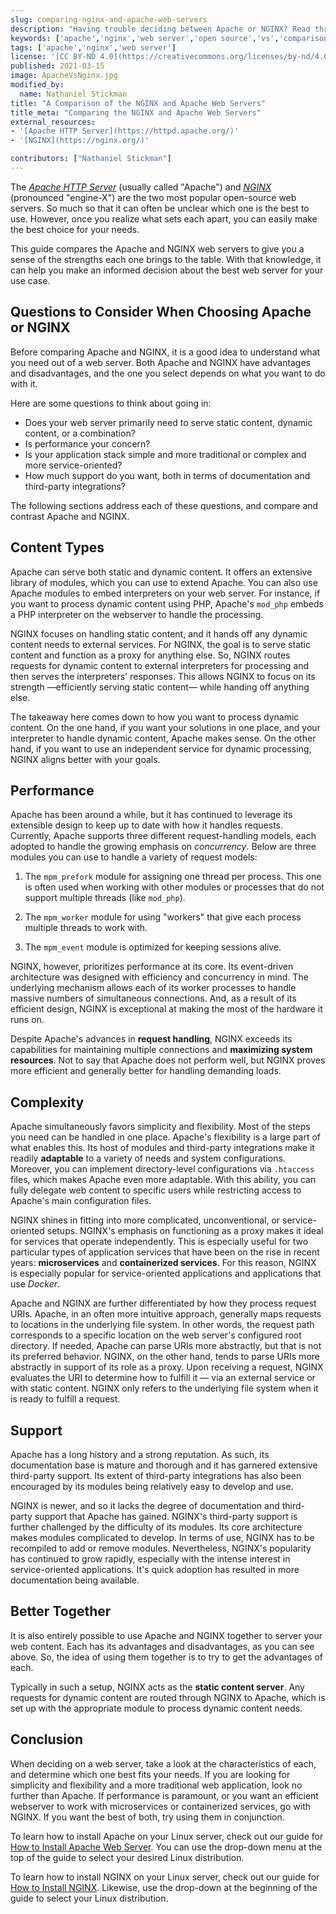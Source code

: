```yaml
---
slug: comparing-nginx-and-apache-web-servers
description: "Having trouble deciding between Apache or NGINX? Read through our comparison, and you'll know everything you need to make the best choice possible."
keywords: ['apache','nginx','web server','open source','vs','comparison']
tags: ['apache','nginx','web server']
license: '[CC BY-ND 4.0](https://creativecommons.org/licenses/by-nd/4.0)'
published: 2021-03-15
image: ApacheVsNginx.jpg
modified_by:
  name: Nathaniel Stickman
title: "A Comparison of the NGINX and Apache Web Servers"
title_meta: "Comparing the NGINX and Apache Web Servers"
external_resources:
- '[Apache HTTP Server](https://httpd.apache.org/)'
- '[NGINX](https://nginx.org/)'

contributors: ["Nathaniel Stickman"]
---
```


The [*Apache HTTP Server*](https://httpd.apache.org/) (usually called "Apache") and [*NGINX*](https://nginx.org/) (pronounced "engine-X") are the two most popular open-source web servers. So much so that it can often be unclear which one is the best to use. However, once you realize what sets each apart, you can easily make the best choice for your needs.

This guide compares the Apache and NGINX web servers to give you a sense of the strengths each one brings to the table. With that knowledge, it can help you make an informed decision about the best web server for your use case.

## Questions to Consider When Choosing Apache or NGINX

Before comparing Apache and NGINX, it is a good idea to understand what you need out of a web server. Both Apache and NGINX have advantages and disadvantages, and the one you select depends on what you want to do with it.

Here are some questions to think about going in:

- Does your web server primarily need to serve static content, dynamic content, or a combination?
- Is performance your concern?
- Is your application stack simple and more traditional or complex and more service-oriented?
- How much support do you want, both in terms of documentation and third-party integrations?

The following sections address each of these questions, and compare and contrast Apache and NGINX.

## Content Types

Apache can serve both static and dynamic content. It offers an extensive library of modules, which you can use to extend Apache. You can also use Apache modules to embed interpreters on your web server. For instance, if you want to process dynamic content using PHP, Apache's `mod_php` embeds a PHP interpreter on the webserver to handle the processing.

NGINX focuses on handling static content, and it hands off any dynamic content needs to external services. For NGINX, the goal is to serve static content and function as a proxy for anything else. So, NGINX routes requests for dynamic content to external interpreters for processing and then serves the interpreters' responses. This allows NGINX to focus on its strength —efficiently serving static content— while handing off anything else.

The takeaway here comes down to how you want to process dynamic content. On the one hand, if you want your solutions in one place, and your interpreter to handle dynamic content, Apache makes sense. On the other hand, if you want to use an independent service for dynamic processing, NGINX aligns better with your goals.

## Performance

Apache has been around a while, but it has continued to leverage its extensible design to keep up to date with how it handles requests. Currently, Apache supports three different request-handling models, each adopted to handle the growing emphasis on *concurrency*. Below are three modules you can use to handle a variety of request models:

1. The `mpm_prefork` module for assigning one thread per process. This one is often used when working with other modules or processes that do not support multiple threads (like `mod_php`).

1. The `mpm_worker` module for using "workers" that give each process multiple threads to work with.

1. The `mpm_event` module is optimized for keeping sessions alive.

NGINX, however, prioritizes performance at its core. Its event-driven architecture was designed with efficiency and concurrency in mind. The underlying mechanism allows each of its worker processes to handle massive numbers of simultaneous connections. And, as a result of its efficient design, NGINX is exceptional at making the most of the hardware it runs on.

Despite Apache's advances in **request handling**, NGINX exceeds its capabilities for maintaining multiple connections and **maximizing system resources**. Not to say that Apache does not perform well, but NGINX proves more efficient and generally better for handling demanding loads.

## Complexity

Apache simultaneously favors simplicity and flexibility. Most of the steps you need can be handled in one place. Apache's flexibility is a large part of what enables this. Its host of modules and third-party integrations make it readily **adaptable** to a variety of needs and system configurations. Moreover, you can implement directory-level configurations via `.htaccess` files, which makes Apache even more adaptable. With this ability, you can fully delegate web content to specific users while restricting access to Apache's main configuration files.

NGINX shines in fitting into more complicated, unconventional, or service-oriented setups. NGINX's emphasis on functioning as a proxy makes it ideal for services that operate independently. This is especially useful for two particular types of application services that have been on the rise in recent years: **microservices** and **containerized services**. For this reason, NGINX is especially popular for service-oriented applications and applications that use *Docker*.

Apache and NGINX are further differentiated by how they process request URIs. Apache, in an often more intuitive approach, generally maps requests to locations in the underlying file system. In other words, the request path corresponds to a specific location on the web server's configured root directory. If needed, Apache can parse URIs more abstractly, but that is not its preferred behavior. NGINX, on the other hand, tends to parse URIs more abstractly in support of its role as a proxy. Upon receiving a request, NGINX evaluates the URI to determine how to fulfill it — via an external service or with static content. NGINX only refers to the underlying file system when it is ready to fulfill a request.

## Support

Apache has a long history and a strong reputation. As such, its documentation base is mature and thorough and it has garnered extensive third-party support. Its extent of third-party integrations has also been encouraged by its modules being relatively easy to develop and use.

NGINX is newer, and so it lacks the degree of documentation and third-party support that Apache has gained. NGINX's third-party support is further challenged by the difficulty of its modules. Its core architecture makes modules complicated to develop. In terms of use, NGINX has to be recompiled to add or remove modules. Nevertheless, NGINX's popularity has continued to grow rapidly, especially with the intense interest in service-oriented applications. It's quick adoption has resulted in more documentation being available.

## Better Together

It is also entirely possible to use Apache and NGINX together to server your web content. Each has its advantages and disadvantages, as you can see above. So, the idea of using them together is to try to get the advantages of each.

Typically in such a setup, NGINX acts as the **static content server**. Any requests for dynamic content are routed through NGINX to Apache, which is set up with the appropriate module to process dynamic content needs.

## Conclusion

When deciding on a web server, take a look at the characteristics of each, and determine which one best fits your needs. If you are looking for simplicity and flexibility and a more traditional web application, look no further than Apache. If performance is paramount, or you want an efficient webserver to work with microservices or containerized services, go with NGINX. If you want the best of both, try using them in conjunction.

To learn how to install Apache on your Linux server, check out our guide for [How to Install Apache Web Server](/docs/guides/how-to-install-apache-web-server-debian-10/). You can use the drop-down menu at the top of the guide to select your desired Linux distribution.

To learn how to install NGINX on your Linux server, check out our guide for [How to Install NGINX](/docs/guides/how-to-install-nginx-debian-10/). Likewise, use the drop-down at the beginning of the guide to select your Linux distribution.
